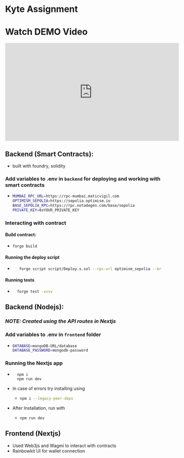 # Kyte Assignment

# Watch DEMO Video

<iframe width="560" height="315" src="https://www.youtube.com/embed/2UtbZqrcL8s?si=EnXc5wfff42gelsf" title="YouTube video player" frameborder="0" allow="accelerometer; autoplay; clipboard-write; encrypted-media; gyroscope; picture-in-picture; web-share" referrerpolicy="strict-origin-when-cross-origin" allowfullscreen></iframe>

## Backend (Smart Contracts):

- built with foundry, solidity

### Add variables to .env in `backend` for deploying and working with smart contracts

- ```bash
  MUMBAI_RPC_URL=https://rpc-mumbai.maticvigil.com
  OPTIMISM_SEPOLIA=https://sepolia.optimism.io
  BASE_SEPOLIA_RPC=https://rpc.notadegen.com/base/sepolia
  PRIVATE_KEY=0xYOUR_PRIVATE_KEY
  ```

### Interacting with contract

#### Build contract:

- ```bash
  forge build
  ```

#### Running the deploy script

- ```bash
     forge script script/Deploy.s.sol --rpc-url optimism_sepolia --broadcast
  ```

#### Running tests

- ```bash
    forge test -vvvv
  ```

## Backend (Nodejs):

### **_NOTE: Created using the API routes in Nextjs_**

### Add variables to .env in `frontend` folder

- ```bash
  DATABASE=mongoDB-URL/database
  DATABASE_PASSWORD=mongodb-password
  ```

### Running the Nextjs app

- ```bash
    npm i
    npm run dev
  ```
- In case of errors try installing using
  - ```bash
    npm i --legacy-peer-deps
    ```
- After Installation, run with
  - ```bash
    npm run dev
    ```

## Frontend (Nextjs)

- Used Web3js and Wagmi to interact with contracts
- Rainbowkit UI for wallet connection
